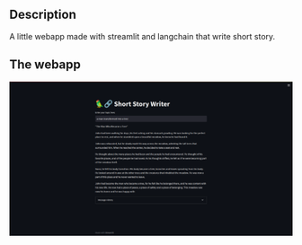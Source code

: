 ## Description

A little webapp made with streamlit and langchain that write short story.

## The webapp

![UI](images/UI.png)
